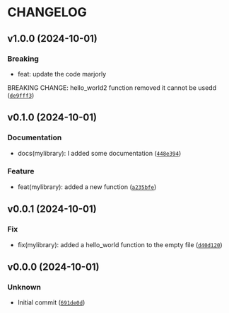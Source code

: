 # CHANGELOG

## v1.0.0 (2024-10-01)

### Breaking

* feat: update the code marjorly

BREAKING CHANGE: hello_world2 function removed it cannot be usedd ([`de9fff3`](https://github.com/YoenCorbel/mylibrary/commit/de9fff33892d8bf97f5a9f6e1de80d8d016eb198))

## v0.1.0 (2024-10-01)

### Documentation

* docs(mylibrary): I added some documentation ([`448e394`](https://github.com/YoenCorbel/mylibrary/commit/448e39425e6cb4c8dd555b2280aa83636d90a11b))

### Feature

* feat(mylibrary): added a new function ([`a235bfe`](https://github.com/YoenCorbel/mylibrary/commit/a235bfe3ba98fb61caf9106e67808926da0e7a40))

## v0.0.1 (2024-10-01)

### Fix

* fix(mylibrary): added a hello_world function to the empty file ([`d40d120`](https://github.com/YoenCorbel/mylibrary/commit/d40d120f1d1d59c92aa69de4ec519f6fd7995dd5))

## v0.0.0 (2024-10-01)

### Unknown

* Initial commit ([`691de0d`](https://github.com/YoenCorbel/mylibrary/commit/691de0dac3b6b862a447e918cca08f295db09896))
